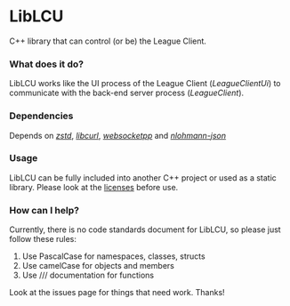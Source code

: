 # LibLCU
C++ library that can control (or be) the League Client.

### What does it do?
LibLCU works like the UI process of the League Client (*LeagueClientUi*) to communicate with the back-end server process (*LeagueClient*).

### Dependencies
Depends on [*zstd*](https://github.com/facebook/zstd), [*libcurl*](https://github.com/curl/curl), [*websocketpp*](https://github.com/zaphoyd/websocketpp) and [*nlohmann-json*](https://github.com/nlohmann/json)

### Usage
LibLCU can be fully included into another C++ project or used as a static library. Please look at the [licenses](https://github.com/par0-git/LibLCU/blob/master/LICENSE) before use.

### How can I help?
Currently, there is no code standards document for LibLCU, so please just follow these rules:
1. Use PascalCase for namespaces, classes, structs
2. Use camelCase for objects and members
3. Use /// documentation for functions

Look at the issues page for things that need work.
Thanks!

